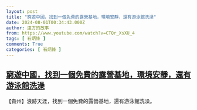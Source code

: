 ```yaml
---
layout: post
title: "窮遊中國，找到一個免費的露營基地，環境安靜，還有游泳館洗澡"
date: 2024-08-01T00:34:43.000Z
author: 遠方的故事
from: https://www.youtube.com/watch?v=CTQr_XsXU_4
tags: [ 石炳锋 ]
comments: True
categories: [ 石炳锋 ]
---
```

<!--1722472483000-->
[窮遊中國，找到一個免費的露營基地，環境安靜，還有游泳館洗澡](https://www.youtube.com/watch?v=CTQr_XsXU_4)
------

<div>
【貴州】浪跡天涯，找到一個免費的露營基地，還有游泳館洗澡。
</div>
